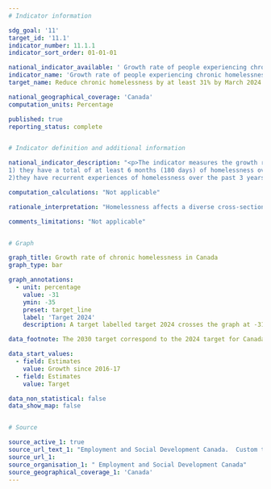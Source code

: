 ```yaml
---
# Indicator information

sdg_goal: '11'
target_id: '11.1'
indicator_number: 11.1.1
indicator_sort_order: 01-01-01

national_indicator_available: ' Growth rate of people experiencing chronic homelessness'
indicator_name: 'Growth rate of people experiencing chronic homelessness'
target_name: Reduce chronic homelessness by at least 31% by March 2024

national_geographical_coverage: 'Canada'
computation_units: Percentage

published: true
reporting_status: complete


# Indicator definition and additional information

national_indicator_description: "<p>The indicator measures the growth rate of people experiencing chronic homelessness.<br> Refers to individuals who are currently experiencing homelessness AND who meet at least 1 of the following criteria:<br>
1) they have a total of at least 6 months (180 days) of homelessness over the past year;<br>
2)they have recurrent experiences of homelessness over the past 3 years, with a cumulative duration of at least 18 months (546 days).<em>(Reaching Home: Canada’s Homelessness Strategy Directives)</em>"

computation_calculations: "Not applicable"

rationale_interpretation: "Homelessness affects a diverse cross-section of the population, including individuals and families, women fleeing violence, Indigenous Peoples, youth and seniors. Mortality rates are higher among people experiencing homelessness compared even to the poorest but housed segment of the Canadian population."

comments_limitations: "Not applicable"


# Graph

graph_title: Growth rate of chronic homelessness in Canada
graph_type: bar

graph_annotations:
  - unit: percentage
    value: -31
    ymin: -35
    preset: target_line
    label: 'Target 2024'
    description: A target labelled target 2024 crosses the graph at -31%.

data_footnote: The 2030 target correspond to the 2024 target for Canada

data_start_values:
  - field: Estimates
    value: Growth since 2016-17
  - field: Estimates
    value: Target

data_non_statistical: false
data_show_map: false


# Source

source_active_1: true
source_url_text_1: "Employment and Social Development Canada.  Custom tabulation."
source_url_1: 
source_organisation_1: " Employment and Social Development Canada"
source_geographical_coverage_1: 'Canada'
---
```


